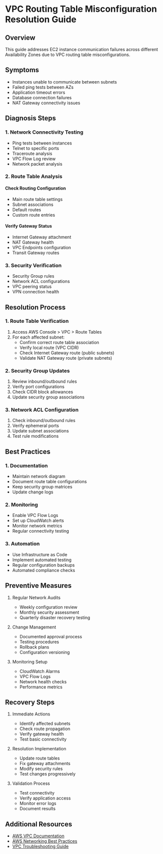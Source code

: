 # VPC Routing Table Misconfiguration Resolution Guide

## Overview
This guide addresses EC2 instance communication failures across different Availability Zones due to VPC routing table misconfigurations.

## Symptoms
- Instances unable to communicate between subnets
- Failed ping tests between AZs
- Application timeout errors
- Database connection failures
- NAT Gateway connectivity issues

## Diagnosis Steps

### 1. Network Connectivity Testing
- Ping tests between instances
- Telnet to specific ports
- Traceroute analysis
- VPC Flow Log review
- Network packet analysis

### 2. Route Table Analysis
#### Check Routing Configuration
- Main route table settings
- Subnet associations
- Default routes
- Custom route entries

#### Verify Gateway Status
- Internet Gateway attachment
- NAT Gateway health
- VPC Endpoints configuration
- Transit Gateway routes

### 3. Security Verification
- Security Group rules
- Network ACL configurations
- VPC peering status
- VPN connection health

## Resolution Process

### 1. Route Table Verification
1. Access AWS Console > VPC > Route Tables
2. For each affected subnet:
   - Confirm correct route table association
   - Verify local route (VPC CIDR)
   - Check Internet Gateway route (public subnets)
   - Validate NAT Gateway route (private subnets)

### 2. Security Group Updates
1. Review inbound/outbound rules
2. Verify port configurations
3. Check CIDR block allowances
4. Update security group associations

### 3. Network ACL Configuration
1. Check inbound/outbound rules
2. Verify ephemeral ports
3. Update subnet associations
4. Test rule modifications

## Best Practices

### 1. Documentation
- Maintain network diagram
- Document route table configurations
- Keep security group matrices
- Update change logs

### 2. Monitoring
- Enable VPC Flow Logs
- Set up CloudWatch alerts
- Monitor network metrics
- Regular connectivity testing

### 3. Automation
- Use Infrastructure as Code
- Implement automated testing
- Regular configuration backups
- Automated compliance checks

## Preventive Measures
1. Regular Network Audits
   - Weekly configuration review
   - Monthly security assessment
   - Quarterly disaster recovery testing

2. Change Management
   - Documented approval process
   - Testing procedures
   - Rollback plans
   - Configuration versioning

3. Monitoring Setup
   - CloudWatch Alarms
   - VPC Flow Logs
   - Network health checks
   - Performance metrics

## Recovery Steps
1. Immediate Actions
   - Identify affected subnets
   - Check route propagation
   - Verify gateway health
   - Test basic connectivity

2. Resolution Implementation
   - Update route tables
   - Fix gateway attachments
   - Modify security rules
   - Test changes progressively

3. Validation Process
   - Test connectivity
   - Verify application access
   - Monitor error logs
   - Document results

## Additional Resources
- [AWS VPC Documentation](https://docs.aws.amazon.com/vpc/)
- [AWS Networking Best Practices](https://docs.aws.amazon.com/vpc/latest/userguide/vpc-network-security.html)
- [VPC Troubleshooting Guide](https://docs.aws.amazon.com/vpc/latest/userguide/vpc-troubleshooting.html)
